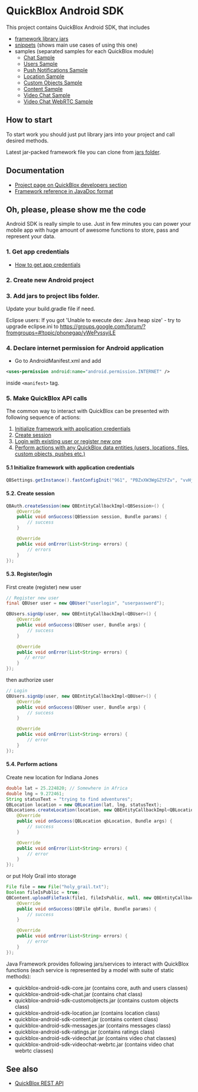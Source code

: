 # QuickBlox Android SDK

This project contains QuickBlox Android SDK, that includes

* [framework library jars](https://github.com/QuickBlox/quickblox-android-sdk/tree/master/jars)
* [snippets](https://github.com/QuickBlox/quickblox-android-sdk/tree/master/snippets) (shows main use cases of using this one)
* samples (separated samples for each QuickBlox module)
  * [Chat Sample](https://github.com/QuickBlox/quickblox-android-sdk/tree/master/sample-chat)
  * [Users Sample](https://github.com/QuickBlox/quickblox-android-sdk/tree/master/sample-users)
  * [Push Notifications Sample](https://github.com/QuickBlox/quickblox-android-sdk/tree/master/sample-messages)
  * [Location Sample](https://github.com/QuickBlox/quickblox-android-sdk/tree/master/sample-location)
  * [Custom Objects Sample](https://github.com/QuickBlox/quickblox-android-sdk/tree/master/sample-custom-objects)
  * [Content Sample](https://github.com/QuickBlox/quickblox-android-sdk/tree/master/sample-content)
  * [Video Chat Sample](https://github.com/QuickBlox/quickblox-android-sdk/tree/master/sample-videochat)
  * [Video Chat WebRTC Sample](https://github.com/QuickBlox/quickblox-android-sdk/tree/master/sample-videochat-webrtc)

## How to start

To start work you should just put library jars into your project and call desired methods.

Latest jar-packed framework file you can clone from [jars  folder](https://github.com/QuickBlox/quickblox-android-sdk/tree/master/jars).

## Documentation

* [Project page on QuickBlox developers section](http://quickblox.com/developers/Android)
* [Framework reference in JavaDoc format](http://sdk.quickblox.com/android/)

## Oh, please, please show me the code

Android SDK is really simple to use. Just in few minutes you can power your mobile app with huge amount of awesome functions to store, pass and represent your data. 

### 1. Get app credentials

* [How to get app credentials](http://quickblox.com/developers/Getting_application_credentials)

### 2. Create new Android project
### 3. Add jars to project libs folder.
Update your build.gradle file if need.

Eclipse users: If you got 'Unable to execute dex: Java heap size' - try to upgrade eclipse.ini to https://groups.google.com/forum/?fromgroups=#!topic/phonegap/yWePvssyiLE


### 4. Declare internet permission for Android application

* Go to AndroidManifest.xml and add 

```xml
<uses-permission android:name="android.permission.INTERNET" />
```
inside `<manifest>` tag.

### 5. Make QuickBlox API calls

The common way to interact with QuickBlox can be presented with following sequence of actions:

1. [Initialize framework with application credentials](#51-initialize-framework-with-application-credentials)
2. [Create session](#52-create-session)
3. [Login with existing user or register new one](#53-registerlogin)
4. [Perform actions with any QuickBlox data entities (users, locations, files, custom objects, pushes etc.)](#54-perform-actions)

#### 5.1 Initialize framework with application credentials

```java
QBSettings.getInstance().fastConfigInit("961", "PBZxXW3WgGZtFZv", "vvHjRbVFF6mmeyJ");
```

#### 5.2. Create session


```java
QBAuth.createSession(new QBEntityCallbackImpl<QBSession>() {
    @Override
    public void onSuccess(QBSession session, Bundle params) {
        // success
    }

    @Override
    public void onError(List<String> errors) {
        // errors
    }
});
```

#### 5.3. Register/login

First create (register) new user

```java
// Register new user
final QBUser user = new QBUser("userlogin", "userpassword");

QBUsers.signUp(user, new QBEntityCallbackImpl<QBUser>() {
    @Override
    public void onSuccess(QBUser user, Bundle args) {
        // success
    }

    @Override
    public void onError(List<String> errors) {
       // error
    }
});
```

then authorize user

```java
// Login
QBUsers.signUp(user, new QBEntityCallbackImpl<QBUser>() {
    @Override
    public void onSuccess(QBUser user, Bundle args) {
        // success
    }

    @Override
    public void onError(List<String> errors) {
        // error
    }
});
```

#### 5.4. Perform actions

Create new location for Indiana Jones

```java
double lat = 25.224820; // Somewhere in Africa
double lng = 9.272461;
String statusText = "trying to find adventures";
QBLocation location = new QBLocation(lat, lng, statusText);
QBLocations.createLocation(location, new QBEntityCallbackImpl<QBLocation>() {
    @Override
    public void onSuccess(QBLocation qbLocation, Bundle args) {
        // success
    }

    @Override
    public void onError(List<String> errors) {
        // error
    }
});
```

or put Holy Grail into storage

```java
File file = new File("holy_grail.txt");
Boolean fileIsPublic = true;
QBContent.uploadFileTask(file1, fileIsPublic, null, new QBEntityCallbackImpl<QBFile>() {
    @Override
    public void onSuccess(QBFile qbFile, Bundle params) {
        // success
    }

    @Override
    public void onError(List<String> errors) {
        // error
    }
});
```

Java Framework provides following jars/services to interact with QuickBlox functions (each service is represented by a model with suite of static methods):

* quickblox-android-sdk-core.jar (contains core, auth and users classes)
* quickblox-android-sdk-chat.jar (contains chat class)
* quickblox-android-sdk-customobjects.jar (contains custom objects class)
* quickblox-android-sdk-location.jar (contains location class)
* quickblox-android-sdk-content.jar (contains content class) 
* quickblox-android-sdk-messages.jar (contains messages class) 
* quickblox-android-sdk-ratings.jar (contains ratings class) 
* quickblox-android-sdk-videochat.jar (contains video chat classes)  
* quickblox-android-sdk-videochat-webrtc.jar (contains video chat webrtc classes)

## See also

* [QuickBlox REST API](http://quickblox.com/developers/Overview)
